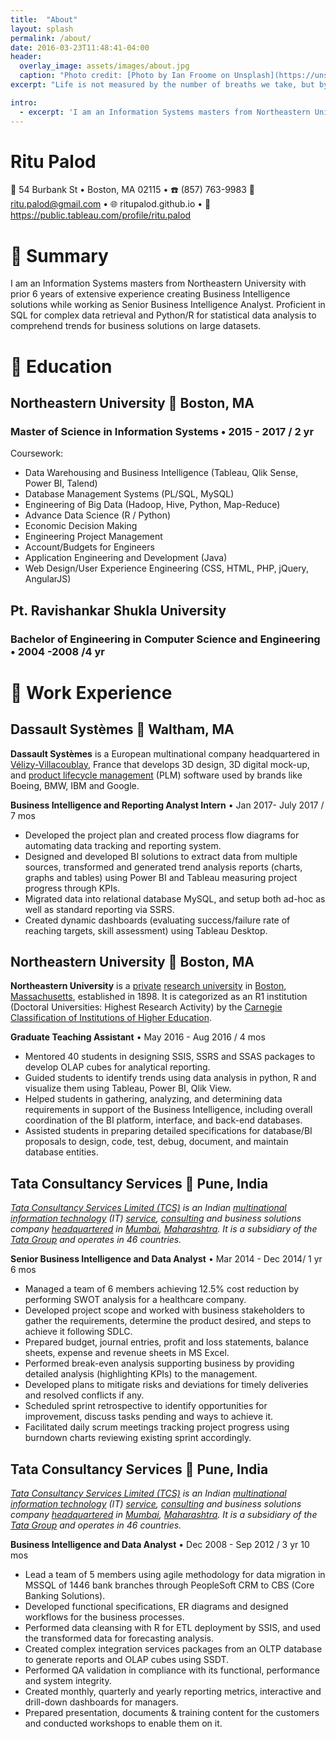```yaml
---
title:  "About"
layout: splash
permalink: /about/
date: 2016-03-23T11:48:41-04:00
header:
  overlay_image: assets/images/about.jpg
  caption: "Photo credit: [Photo by Ian Froome on Unsplash](https://unsplash.com)"
excerpt: "Life is not measured by the number of breaths we take, but by the number of moments that take your breath away."

intro:
  - excerpt: 'I am an Information Systems masters from Northeastern University with prior 6 years of extensive experience creating Business Intelligence solutions while working as Senior Business Intelligence Analyst. Proficient in SQL for complex data retrieval and Python/R for statistical data analysis to comprehend trends for business solutions on large datasets. Looking to leverage my knowledge and experience into a collaborative and responsible role in an organization.'
---
```


<!-- {% include feature_row id="intro" type="center" %} -->

# Ritu Palod

:house_with_garden: 54 Burbank St • Boston, MA 02115  • :phone: (857) 763-9983
:email: ritu.palod@gmail.com • :globe_with_meridians: ritupalod.github.io • :sunflower: https://public.tableau.com/profile/ritu.palod


# :sunrise: Summary
I am an Information Systems masters from Northeastern University with prior 6 years of extensive experience creating Business Intelligence solutions while working as Senior Business Intelligence Analyst. Proficient in SQL for complex data retrieval and Python/R for statistical data analysis to comprehend trends for business solutions on large datasets.

# :school: Education

## Northeastern University :office: Boston, MA
### Master of Science in Information Systems • 2015 - 2017 / 2 yr
Coursework:
- Data Warehousing and Business Intelligence (Tableau, Qlik Sense, Power BI, Talend)
- Database Management Systems (PL/SQL, MySQL)
- Engineering of Big Data (Hadoop, Hive, Python, Map-Reduce)
- Advance Data Science (R / Python)
- Economic Decision Making
- Engineering Project Management
- Account/Budgets for Engineers
- Application Engineering and Development (Java)
- Web Design/User Experience Engineering (CSS, HTML, PHP, jQuery, AngularJS)

## Pt. Ravishankar Shukla University
### Bachelor of Engineering in Computer Science and Engineering • 2004 -2008 /4 yr

# :office: Work Experience

## Dassault Systèmes :pushpin: Waltham, MA
**Dassault Systèmes** is a European multinational company headquartered in [Vélizy-Villacoublay](https://en.wikipedia.org/wiki/V%C3%A9lizy-Villacoublay "Vélizy-Villacoublay"), France that develops 3D design, 3D digital mock-up, and [product lifecycle management](https://en.wikipedia.org/wiki/Product_lifecycle_management "Product lifecycle management") (PLM) software used by brands like Boeing, BMW, IBM and Google.

**Business Intelligence and Reporting Analyst Intern**  • Jan 2017- July 2017 / 7 mos
- Developed the project plan and created process flow diagrams for automating data tracking and reporting system.
- Designed and developed BI solutions to extract data from multiple sources, transformed and generated trend analysis reports (charts, graphs and
tables) using Power BI and Tableau measuring project progress through KPIs.
- Migrated data into relational database MySQL, and setup both ad-hoc as well as standard reporting via SSRS.
- Created dynamic dashboards (evaluating success/failure rate of reaching targets, skill assessment) using Tableau Desktop.

## Northeastern University :pushpin: Boston, MA
**Northeastern University** is a [private](https://en.wikipedia.org/wiki/Private_university "Private university")  [research university](https://en.wikipedia.org/wiki/Research_university "Research university") in [Boston](https://en.wikipedia.org/wiki/Boston "Boston"), [Massachusetts](https://en.wikipedia.org/wiki/Massachusetts "Massachusetts"), established in 1898. It is categorized as an R1 institution (Doctoral Universities: Highest Research Activity) by the [Carnegie Classification of Institutions of Higher Education](https://en.wikipedia.org/wiki/Carnegie_Classification_of_Institutions_of_Higher_Education "Carnegie Classification of Institutions of Higher Education").

**Graduate Teaching Assistant**  • May 2016 - Aug 2016 / 4 mos

- Mentored 40 students in designing SSIS, SSRS and SSAS packages to develop OLAP cubes for analytical reporting.
- Guided students to identify trends using data analysis in python, R and visualize them using Tableau, Power BI, Qlik View.
- Helped students in gathering, analyzing, and determining data requirements in support of the Business Intelligence, including overall coordination of the BI platform, interface, and back-end databases.
- Assisted students in preparing detailed specifications for database/BI proposals to design, code, test, debug, document, and maintain database entities.

## Tata Consultancy Services :pushpin: Pune, India
*[Tata Consultancy Services Limited (TCS)](https://en.wikipedia.org/wiki/Tata_Consultancy_Services)  is an Indian [multinational](https://en.wikipedia.org/wiki/Multinational_corporation "Multinational corporation")  [information technology](https://en.wikipedia.org/wiki/Information_technology "Information technology") (IT) [service](https://en.wikipedia.org/wiki/Service_(economics) "Service (economics)"), [consulting](https://en.wikipedia.org/wiki/Information_technology_consulting "Information technology consulting") and business solutions company [headquartered](https://en.wikipedia.org/wiki/Headquarter "Headquarter") in [Mumbai](https://en.wikipedia.org/wiki/Mumbai "Mumbai"), [Maharashtra](https://en.wikipedia.org/wiki/Maharashtra "Maharashtra"). It is a subsidiary of the [Tata Group](https://en.wikipedia.org/wiki/Tata_Group "Tata Group") and operates in 46 countries.*

**Senior Business Intelligence and Data Analyst**   • Mar 2014 - Dec 2014/ 1 yr 6 mos
- Managed a team of 6 members achieving 12.5% cost reduction by performing SWOT analysis for a healthcare company.
- Developed project scope and worked with business stakeholders to gather the requirements, determine the product desired, and steps to achieve it
following SDLC.
- Prepared budget, journal entries, profit and loss statements, balance sheets, expense and revenue sheets in MS Excel.
- Performed break-even analysis supporting business by providing detailed analysis (highlighting KPIs) to the management.
- Developed plans to mitigate risks and deviations for timely deliveries and resolved conflicts if any.
- Scheduled sprint retrospective to identify opportunities for improvement, discuss tasks pending and ways to achieve it.
- Facilitated daily scrum meetings tracking project progress using burndown charts reviewing existing sprint accordingly.


## Tata Consultancy Services :pushpin: Pune, India
*[Tata Consultancy Services Limited (TCS)](https://en.wikipedia.org/wiki/Tata_Consultancy_Services)  is an Indian [multinational](https://en.wikipedia.org/wiki/Multinational_corporation "Multinational corporation")  [information technology](https://en.wikipedia.org/wiki/Information_technology "Information technology") (IT) [service](https://en.wikipedia.org/wiki/Service_(economics) "Service (economics)"), [consulting](https://en.wikipedia.org/wiki/Information_technology_consulting "Information technology consulting") and business solutions company [headquartered](https://en.wikipedia.org/wiki/Headquarter "Headquarter") in [Mumbai](https://en.wikipedia.org/wiki/Mumbai "Mumbai"), [Maharashtra](https://en.wikipedia.org/wiki/Maharashtra "Maharashtra"). It is a subsidiary of the [Tata Group](https://en.wikipedia.org/wiki/Tata_Group "Tata Group") and operates in 46 countries.*

**Business Intelligence and Data Analyst** • Dec 2008 - Sep 2012 / 3 yr 10 mos
- Lead a team of 5 members using agile methodology for data migration in MSSQL of 1446 bank branches through PeopleSoft CRM to CBS (Core Banking Solutions).
- Developed functional specifications, ER diagrams and designed workflows for the business processes.
- Performed data cleansing with R for ETL deployment by SSIS, and used the transformed data for forecasting analysis.
- Created complex integration services packages from an OLTP database to generate reports and OLAP cubes using SSDT.
- Performed QA validation in compliance with its functional, performance and system integrity.
- Created monthly, quarterly and yearly reporting metrics, interactive and drill-down dashboards for managers.
- Prepared presentation, documents & training content for the customers and conducted workshops to enable them on it.